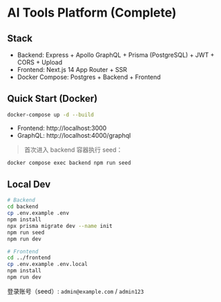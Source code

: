 # AI Tools Platform (Complete)

## Stack
- Backend: Express + Apollo GraphQL + Prisma (PostgreSQL) + JWT + CORS + Upload
- Frontend: Next.js 14 App Router + SSR
- Docker Compose: Postgres + Backend + Frontend

## Quick Start (Docker)
```bash
docker-compose up -d --build
```
- Frontend: http://localhost:3000
- GraphQL:  http://localhost:4000/graphql

> 首次进入 backend 容器执行 seed：
```bash
docker compose exec backend npm run seed
```

## Local Dev
```bash
# Backend
cd backend
cp .env.example .env
npm install
npx prisma migrate dev --name init
npm run seed
npm run dev

# Frontend
cd ../frontend
cp .env.example .env.local
npm install
npm run dev
```
登录账号（seed）: `admin@example.com` / `admin123`
